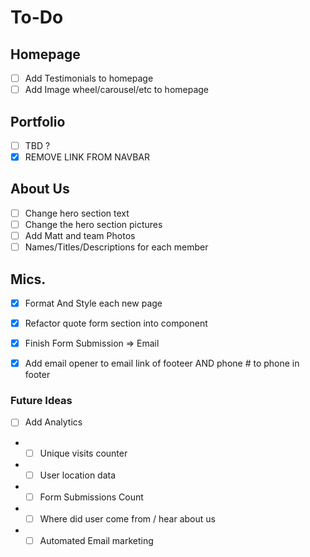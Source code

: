 # To-Do


## Homepage
- [ ] Add Testimonials to homepage
- [ ] Add Image wheel/carousel/etc to homepage

## Portfolio
- [ ] TBD ?
- [x] REMOVE LINK FROM NAVBAR

## About Us
- [ ] Change hero section text
- [ ] Change the hero section pictures
- [ ] Add Matt and team Photos
- [ ] Names/Titles/Descriptions for each member

## Mics.
- [x] Format And Style each new page
- [x] Refactor quote form section into component
- [x] Finish Form Submission => Email
- [x] Add email opener to email link of footeer AND phone # to phone in footer


### Future Ideas
- [ ] Add Analytics
- - [ ] Unique visits counter
- - [ ] User location data
- - [ ] Form Submissions Count
- - [ ] Where did user come from / hear about us
- - [ ] Automated Email marketing
